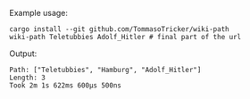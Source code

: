 Example usage:
```shell
cargo install --git github.com/TommasoTricker/wiki-path
wiki-path Teletubbies Adolf_Hitler # final part of the url
```

Output:
```
Path: ["Teletubbies", "Hamburg", "Adolf_Hitler"]
Length: 3
Took 2m 1s 622ms 600µs 500ns
```

